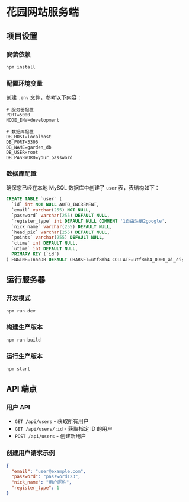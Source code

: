 # 花园网站服务端

## 项目设置

### 安装依赖
```bash
npm install
```

### 配置环境变量
创建 `.env` 文件，参考以下内容：

```
# 服务器配置
PORT=5000
NODE_ENV=development

# 数据库配置
DB_HOST=localhost
DB_PORT=3306
DB_NAME=garden_db
DB_USER=root
DB_PASSWORD=your_password
```

### 数据库配置
确保您已经在本地 MySQL 数据库中创建了 `user` 表，表结构如下：

```sql
CREATE TABLE `user` (
  `id` int NOT NULL AUTO_INCREMENT,
  `email` varchar(255) NOT NULL,
  `password` varchar(255) DEFAULT NULL,
  `register_type` int DEFAULT NULL COMMENT '1自由注册2google',
  `nick_name` varchar(255) DEFAULT NULL,
  `head_pic` varchar(255) DEFAULT NULL,
  `points` varchar(255) DEFAULT NULL,
  `ctime` int DEFAULT NULL,
  `utime` int DEFAULT NULL,
  PRIMARY KEY (`id`)
) ENGINE=InnoDB DEFAULT CHARSET=utf8mb4 COLLATE=utf8mb4_0900_ai_ci;
```

## 运行服务器

### 开发模式
```bash
npm run dev
```

### 构建生产版本
```bash
npm run build
```

### 运行生产版本
```bash
npm start
```

## API 端点

### 用户 API

- `GET /api/users` - 获取所有用户
- `GET /api/users/:id` - 获取指定 ID 的用户
- `POST /api/users` - 创建新用户

### 创建用户请求示例

```json
{
  "email": "user@example.com",
  "password": "password123",
  "nick_name": "用户昵称",
  "register_type": 1
}
``` 